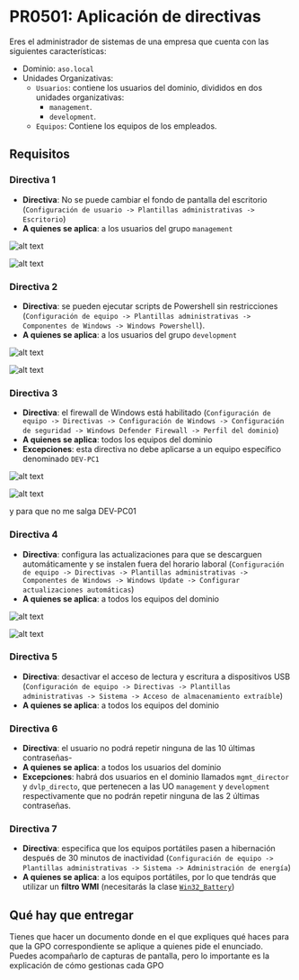 # PR0501: Aplicación de directivas

Eres el administrador de sistemas de una empresa que cuenta con las siguientes características:

- Dominio: `aso.local`
- Unidades Organizativas:
    - `Usuarios`: contiene los usuarios del dominio, divididos en dos unidades organizativas:
        - `management`.
        - `development`.
    - `Equipos`: Contiene los equipos de los empleados.

## Requisitos

### Directiva 1

- **Directiva**: No se puede  cambiar el fondo de pantalla del escritorio (`Configuración de usuario -> Plantillas administrativas -> Escritorio`)
- **A quienes se aplica**: a los usuarios del grupo `management`

![alt text](image.png)

![alt text](image-1.png)

### Directiva 2

- **Directiva**: se pueden ejecutar scripts de Powershell sin restricciones (`Configuración de equipo -> Plantillas administrativas -> Componentes de Windows -> Windows Powershell`).
- **A quienes se aplica**: a los usuarios del grupo `development`

![alt text](image-2.png)

![alt text](image-3.png)

### Directiva 3

- **Directiva**: el firewall de Windows está habilitado (`Configuración de equipo -> Directivas -> Configuración de Windows -> Configuración de seguridad -> Windows Defender Firewall -> Perfil del dominio`)
- **A quienes se aplica**: todos los equipos del dominio
- **Excepciones**: esta directiva no debe aplicarse a un equipo específico denominado `DEV-PC1`

![alt text](image-4.png)

![alt text](image-5.png)

y para que no me salga DEV-PC01



### Directiva 4

- **Directiva**: configura las actualizaciones para que se descarguen automáticamente y se instalen fuera del horario laboral (`Configuración de equipo -> Directivas -> Plantillas administrativas -> Componentes de Windows -> Windows Update -> Configurar actualizaciones automáticas`)
- **A quienes se aplica**: a todos los equipos del dominio

![alt text](image-6.png)

![alt text](image-7.png)

### Directiva 5

- **Directiva**: desactivar el acceso de lectura y escritura a dispositivos USB (`Configuración de equipo -> Directivas -> Plantillas administrativas -> Sistema -> Acceso de almacenamiento extraíble`)
- **A quienes se aplica**: a todos los equipos del dominio

### Directiva 6

- **Directiva**: el usuario no podrá repetir ninguna de las 10 últimas contraseñas-
- **A quienes se aplica**: a todos los usuarios del dominio
- **Excepciones**: habrá dos usuarios en el dominio llamados `mgmt_director` y `dvlp_directo`, que pertenecen a las UO `management` y `development` respectivamente que no podrán repetir ninguna de las 2 últimas contraseñas.

### Directiva 7

- **Directiva**: especifica que los equipos portátiles pasen a hibernación después de 30 minutos de inactividad (`Configuración de equipo -> Plantillas administrativas -> Sistema -> Administración de energía`)
- **A quienes se aplica**: a los equipos portátiles, por lo que tendrás que utilizar un **filtro WMI** (necesitarás la clase [`Win32_Battery`](https://powershell.one/wmi/root/cimv2/win32_battery))



## Qué hay que entregar

Tienes que hacer un documento donde en el que expliques qué haces para que la GPO correspondiente se aplique a quienes pide el enunciado. Puedes acompañarlo de capturas de pantalla, pero lo importante es la explicación de cómo gestionas cada GPO